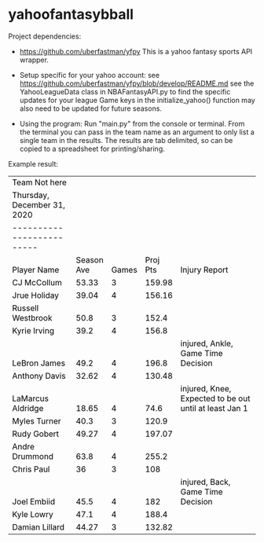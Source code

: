 # yahoofantasybball

Project dependencies:
- https://github.com/uberfastman/yfpy
   This is a yahoo fantasy sports API wrapper.
   
- Setup specific for your yahoo account:
    see https://github.com/uberfastman/yfpy/blob/develop/README.md
    see the YahooLeagueData class in NBAFantasyAPI.py to find the specific updates for your league
    Game keys in the initialize_yahoo() function may also need to be updated for future seasons.
    
- Using the program:
    Run "main.py" from the console or terminal. 
    From the terminal you can pass in the team name as an argument to only list a single team in the results.
    The results are tab delimited, so can be copied to a spreadsheet for printing/sharing.
    
Example result:<br>

<table cellspacing="0" border="0">
	<colgroup width="231"></colgroup>
	<colgroup span="3" width="68"></colgroup>
	<colgroup width="414"></colgroup>
	<tr>
		<td height="20" align="left" valign=bottom><font color="#000000">Team Not here</font></td>
		<td align="left" valign=bottom><font color="#000000"><br></font></td>
		<td align="left" valign=bottom><font color="#000000"><br></font></td>
		<td align="left" valign=bottom><font color="#000000"><br></font></td>
		<td align="left" valign=bottom><font color="#000000"><br></font></td>
	</tr>
	<tr>
		<td height="20" align="left" valign=bottom sdval="44196.3293636343" sdnum="1033;0;[$-F800]DDDD\, MMMM DD\, YYYY"><font color="#000000">Thursday, December 31, 2020</font></td>
		<td align="left" valign=bottom><font color="#000000"><br></font></td>
		<td align="left" valign=bottom><font color="#000000"><br></font></td>
		<td align="left" valign=bottom><font color="#000000"><br></font></td>
		<td align="left" valign=bottom><font color="#000000"><br></font></td>
	</tr>
	<tr>
		<td height="20" align="left" valign=bottom><font color="#000000">-------------------------</font></td>
		<td align="left" valign=bottom><font color="#000000"><br></font></td>
		<td align="left" valign=bottom><font color="#000000"><br></font></td>
		<td align="left" valign=bottom><font color="#000000"><br></font></td>
		<td align="left" valign=bottom><font color="#000000"><br></font></td>
	</tr>
	<tr>
		<td height="20" align="left" valign=bottom><font color="#000000">Player Name                   </font></td>
		<td align="left" valign=bottom><font color="#000000">Season Ave</font></td>
		<td align="left" valign=bottom><font color="#000000">Games     </font></td>
		<td align="left" valign=bottom><font color="#000000">Proj Pts   </font></td>
		<td align="left" valign=bottom><font color="#000000">Injury Report</font></td>
	</tr>
	<tr>
		<td height="20" align="left" valign=bottom><font color="#000000">CJ McCollum                   </font></td>
		<td align="left" valign=bottom sdval="53.33" sdnum="1033;"><font color="#000000">53.33</font></td>
		<td align="left" valign=bottom sdval="3" sdnum="1033;"><font color="#000000">3</font></td>
		<td align="left" valign=bottom sdval="159.98" sdnum="1033;"><font color="#000000">159.98</font></td>
		<td align="left" valign=bottom><font color="#000000"><br></font></td>
	</tr>
	<tr>
		<td height="20" align="left" valign=bottom><font color="#000000">Jrue Holiday                  </font></td>
		<td align="left" valign=bottom sdval="39.04" sdnum="1033;"><font color="#000000">39.04</font></td>
		<td align="left" valign=bottom sdval="4" sdnum="1033;"><font color="#000000">4</font></td>
		<td align="left" valign=bottom sdval="156.16" sdnum="1033;"><font color="#000000">156.16</font></td>
		<td align="left" valign=bottom><font color="#000000"><br></font></td>
	</tr>
	<tr>
		<td height="20" align="left" valign=bottom><font color="#000000">Russell Westbrook             </font></td>
		<td align="left" valign=bottom sdval="50.8" sdnum="1033;"><font color="#000000">50.8</font></td>
		<td align="left" valign=bottom sdval="3" sdnum="1033;"><font color="#000000">3</font></td>
		<td align="left" valign=bottom sdval="152.4" sdnum="1033;"><font color="#000000">152.4</font></td>
		<td align="left" valign=bottom><font color="#000000"><br></font></td>
	</tr>
	<tr>
		<td height="20" align="left" valign=bottom><font color="#000000">Kyrie Irving                  </font></td>
		<td align="left" valign=bottom sdval="39.2" sdnum="1033;"><font color="#000000">39.2</font></td>
		<td align="left" valign=bottom sdval="4" sdnum="1033;"><font color="#000000">4</font></td>
		<td align="left" valign=bottom sdval="156.8" sdnum="1033;"><font color="#000000">156.8</font></td>
		<td align="left" valign=bottom><font color="#000000"><br></font></td>
	</tr>
	<tr>
		<td height="20" align="left" valign=bottom><font color="#000000">LeBron James                  </font></td>
		<td align="left" valign=bottom sdval="49.2" sdnum="1033;"><font color="#000000">49.2</font></td>
		<td align="left" valign=bottom sdval="4" sdnum="1033;"><font color="#000000">4</font></td>
		<td align="left" valign=bottom sdval="196.8" sdnum="1033;"><font color="#000000">196.8</font></td>
		<td align="left" valign=bottom><font color="#000000">injured, Ankle, Game Time Decision</font></td>
	</tr>
	<tr>
		<td height="20" align="left" valign=bottom><font color="#000000">Anthony Davis                 </font></td>
		<td align="left" valign=bottom sdval="32.62" sdnum="1033;"><font color="#000000">32.62</font></td>
		<td align="left" valign=bottom sdval="4" sdnum="1033;"><font color="#000000">4</font></td>
		<td align="left" valign=bottom sdval="130.48" sdnum="1033;"><font color="#000000">130.48</font></td>
		<td align="left" valign=bottom><font color="#000000"><br></font></td>
	</tr>
	<tr>
		<td height="20" align="left" valign=bottom><font color="#000000">LaMarcus Aldridge             </font></td>
		<td align="left" valign=bottom sdval="18.65" sdnum="1033;"><font color="#000000">18.65</font></td>
		<td align="left" valign=bottom sdval="4" sdnum="1033;"><font color="#000000">4</font></td>
		<td align="left" valign=bottom sdval="74.6" sdnum="1033;"><font color="#000000">74.6</font></td>
		<td align="left" valign=bottom><font color="#000000">injured, Knee, Expected to be out until at least Jan 1</font></td>
	</tr>
	<tr>
		<td height="20" align="left" valign=bottom><font color="#000000">Myles Turner                  </font></td>
		<td align="left" valign=bottom sdval="40.3" sdnum="1033;"><font color="#000000">40.3</font></td>
		<td align="left" valign=bottom sdval="3" sdnum="1033;"><font color="#000000">3</font></td>
		<td align="left" valign=bottom sdval="120.9" sdnum="1033;"><font color="#000000">120.9</font></td>
		<td align="left" valign=bottom><font color="#000000"><br></font></td>
	</tr>
	<tr>
		<td height="20" align="left" valign=bottom><font color="#000000">Rudy Gobert                   </font></td>
		<td align="left" valign=bottom sdval="49.27" sdnum="1033;"><font color="#000000">49.27</font></td>
		<td align="left" valign=bottom sdval="4" sdnum="1033;"><font color="#000000">4</font></td>
		<td align="left" valign=bottom sdval="197.07" sdnum="1033;"><font color="#000000">197.07</font></td>
		<td align="left" valign=bottom><font color="#000000"><br></font></td>
	</tr>
	<tr>
		<td height="20" align="left" valign=bottom><font color="#000000">Andre Drummond                </font></td>
		<td align="left" valign=bottom sdval="63.8" sdnum="1033;"><font color="#000000">63.8</font></td>
		<td align="left" valign=bottom sdval="4" sdnum="1033;"><font color="#000000">4</font></td>
		<td align="left" valign=bottom sdval="255.2" sdnum="1033;"><font color="#000000">255.2</font></td>
		<td align="left" valign=bottom><font color="#000000"><br></font></td>
	</tr>
	<tr>
		<td height="20" align="left" valign=bottom><font color="#000000">Chris Paul                    </font></td>
		<td align="left" valign=bottom sdval="36" sdnum="1033;"><font color="#000000">36</font></td>
		<td align="left" valign=bottom sdval="3" sdnum="1033;"><font color="#000000">3</font></td>
		<td align="left" valign=bottom sdval="108" sdnum="1033;"><font color="#000000">108</font></td>
		<td align="left" valign=bottom><font color="#000000"><br></font></td>
	</tr>
	<tr>
		<td height="20" align="left" valign=bottom><font color="#000000">Joel Embiid                   </font></td>
		<td align="left" valign=bottom sdval="45.5" sdnum="1033;"><font color="#000000">45.5</font></td>
		<td align="left" valign=bottom sdval="4" sdnum="1033;"><font color="#000000">4</font></td>
		<td align="left" valign=bottom sdval="182" sdnum="1033;"><font color="#000000">182</font></td>
		<td align="left" valign=bottom><font color="#000000">injured, Back, Game Time Decision</font></td>
	</tr>
	<tr>
		<td height="20" align="left" valign=bottom><font color="#000000">Kyle Lowry                    </font></td>
		<td align="left" valign=bottom sdval="47.1" sdnum="1033;"><font color="#000000">47.1</font></td>
		<td align="left" valign=bottom sdval="4" sdnum="1033;"><font color="#000000">4</font></td>
		<td align="left" valign=bottom sdval="188.4" sdnum="1033;"><font color="#000000">188.4</font></td>
		<td align="left" valign=bottom><font color="#000000"><br></font></td>
	</tr>
	<tr>
		<td height="20" align="left" valign=bottom><font color="#000000">Damian Lillard                </font></td>
		<td align="left" valign=bottom sdval="44.27" sdnum="1033;"><font color="#000000">44.27</font></td>
		<td align="left" valign=bottom sdval="3" sdnum="1033;"><font color="#000000">3</font></td>
		<td align="left" valign=bottom sdval="132.82" sdnum="1033;"><font color="#000000">132.82</font></td>
		<td align="left" valign=bottom><font color="#000000"><br></font></td>
	</tr>
	</table>
